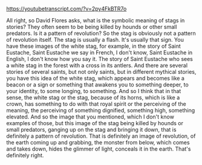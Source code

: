 https://youtubetranscript.com/?v=2py4FkBTR7o

 All right, so David Flores asks, what is the symbolic meaning of stags in stories? They often seem to be being killed by hounds or other small predators. Is it a pattern of revolution? So the stag is obviously not a pattern of revolution itself. The stag is usually a flash. It's usually that sign. You have these images of the white stag, for example, in the story of Saint Eustache, Saint Eustache we say in French, I don't know, Saint Eustache in English, I don't know how you say it. The story of Saint Eustache who sees a white stag in the forest with a cross in its antlers. And there are several stories of several saints, but not only saints, but in different mythical stories, you have this idea of the white stag, which appears and becomes like a beacon or a sign or something that awakens you to something deeper, to your identity, to some longing, to something. And so I think that in that sense, the white stag or the stag, because of its horns, which is like a crown, has something to do with that royal spirit or the perceiving of the meaning, the perceiving of something dignified, something high, something elevated. And so the image that you mentioned, which I don't know examples of those, but this image of the stag being killed by hounds or small predators, ganging up on the stag and bringing it down, that is definitely a pattern of revolution. That is definitely an image of revolution, of the earth coming up and grabbing, the monster from below, which comes and takes down, hides the glimmer of light, conceals it in the earth. That's definitely right.